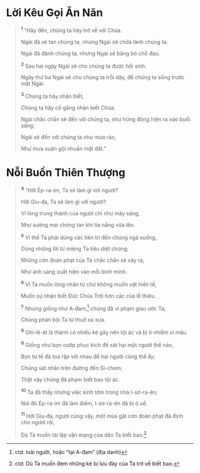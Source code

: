 # Lời Kêu Gọi Ăn Năn

> <sup><b>1</b></sup> “Hãy đến, chúng ta hãy trở về với Chúa.
> 
> Ngài đã xé tan chúng ta, nhưng Ngài sẽ chữa lành chúng ta.
> 
> Ngài đã đánh chúng ta, nhưng Ngài sẽ băng bó chỗ đau.
> 
> <sup><b>2</b></sup> Sau hai ngày Ngài sẽ cho chúng ta được hồi sinh.
> 
> Ngày thứ ba Ngài sẽ cho chúng ta trỗi dậy, để chúng ta sống trước mặt Ngài.
> 
> <sup><b>3</b></sup> Chúng ta hãy nhận biết,
> 
> Chúng ta hãy cố gắng nhận biết Chúa.
> 
> Ngài chắc chắn sẽ đến với chúng ta, như hừng đông hiện ra vào buổi sáng;
> 
> Ngài sẽ đến với chúng ta như mưa rào,
> 
> Như mưa xuân gội nhuần mặt đất.”
>

# Nỗi Buồn Thiên Thượng

> <sup><b>4</b></sup> “Hỡi Ép-ra-im, Ta sẽ làm gì với ngươi?
> 
> Hỡi Giu-đa, Ta sẽ làm gì với ngươi?
> 
> Vì lòng trung thành của ngươi chỉ như mây sáng,
> 
> Như sương mai chóng tan khi tia nắng vừa lên.
> 
> <sup><b>5</b></sup> Vì thế Ta phải dùng các tiên tri đốn chúng ngã xuống,
> 
> Dùng những lời từ miệng Ta tiêu diệt chúng;
> 
> Những cơn đoán phạt của Ta chắc chắn sẽ xảy ra,
> 
> Như ánh sáng xuất hiện vào mỗi bình minh.
> 
> <sup><b>6</b></sup> Vì Ta muốn lòng nhân từ chứ không muốn vật hiến tế,
> 
> Muốn sự nhận biết Ðức Chúa Trời hơn các của lễ thiêu.
> 
> <sup><b>7</b></sup> Nhưng giống như A-đam,[^1] chúng đã vi phạm giao ước Ta;
> 
> Chúng phản bội Ta từ thuở xa xưa.
> 
> <sup><b>8</b></sup> Ghi-lê-át là thành có nhiều kẻ gây nên tội ác và bị ô nhiễm vì máu.
> 
> <sup><b>9</b></sup> Giống như bọn cướp phục kích để sát hại một người thể nào,
> 
> Bọn tư tế đã toa rập với nhau để hại người cũng thể ấy;
> 
> Chúng sát nhân trên đường đến Si-chem;
> 
> Thật vậy chúng đã phạm biết bao tội ác.
> 
> <sup><b>10</b></sup> Ta đã thấy những việc kinh tởm trong nhà I-sơ-ra-ên;
> 
> Nơi đó Ép-ra-im đã làm điếm, I-sơ-ra-ên đã bị ô uế.
> 
> <sup><b>11</b></sup> Hỡi Giu-đa, ngươi cũng vậy, một mùa gặt cơn đoán phạt đã định cho ngươi rồi,
> 
> Dù Ta muốn tái lập vận mạng của dân Ta biết bao.[^2]
>

[^1]: ctd: loài người, hoặc “tại A-đam” (địa danh)
[^2]: ctd: Dù Ta muốn đem những kẻ bị lưu đày của Ta trở về biết bao.
